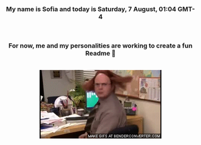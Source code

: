 


<div align="center">
<h3 >My name is Sofia and today is Saturday, 7 August, 01:04 GMT-4</h3><br>
<h3 >For now, me and my personalities are working to create a fun Readme 👋
</h3><br>
<img src='img/dwight.gif' alt='working...'/>
</div>
